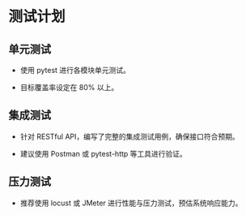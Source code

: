 
# 测试计划

## 单元测试

* 使用 pytest 进行各模块单元测试。
    
* 目标覆盖率设定在 80% 以上。
    

## 集成测试

* 针对 RESTful API，编写了完整的集成测试用例，确保接口符合预期。
    
* 建议使用 Postman 或 pytest-http 等工具进行验证。
    

## 压力测试

* 推荐使用 locust 或 JMeter 进行性能与压力测试，预估系统响应能力。 

